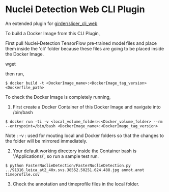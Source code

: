 
# Nuclei Detection Web CLI Plugin

An extended plugin for [girder/slicer_cli_web](https://github.com/girder/slicer_cli_web)

To build a Docker Image from this CLI Plugin,

First pull Nuclei-Detection TensorFlow pre-trained model files and place them inside the 'cli' folder because these files
are going to be placed inside the Docker Image.

wget <link>


then run,

```
$ docker build -t <DockerImage_name>:<DockerImage_tag_version> <Dockerfile_path>
```

To check the Docker Image is completely running,

1. First create a Docker Container of this Docker Image and navigate into /bin/bash
```
$ docker run -ti -v <local_volume_folder>:<Docker_volume_folder> --rm --entrypoint=/bin/bash <DockerImage_name>:<DockerImage_tag_version>
```
  Note : -v : used for mouting local and Docker folders so that the changes to the folder will be mirrored immediately.

2. Your default working directory inside the Container bash is '/Applications/', so run a sample test run.
```
$ python FasterNuclieDetection/FasterNuclieDetection.py ../91316_leica_at2_40x.svs.38552.50251.624.488.jpg annot.anot timeprofile.csv
```
3. Check the annotation and timeprofile files in the local folder.





